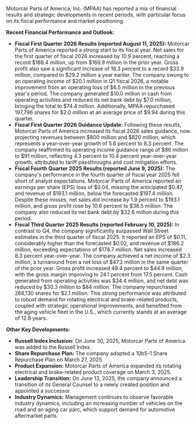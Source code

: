 Motorcar Parts of America, Inc. (MPAA) has reported a mix of financial results and strategic developments in recent periods, with particular focus on its fiscal performance and market positioning.

**Recent Financial Performance and Outlook:**

*   **Fiscal First Quarter 2026 Results (reported August 11, 2025):** Motorcar Parts of America reported a strong start to its fiscal year. Net sales for the first quarter of fiscal 2026 increased by 10.9 percent, reaching a record $188.4 million, up from $169.9 million in the prior year. Gross profit also saw a significant increase of 16.3 percent to a record $33.9 million, compared to $29.2 million a year earlier. The company swung to an operating income of $20.1 million in Q1 fiscal 2026, a notable improvement from an operating loss of $6.5 million in the previous year's period. The company generated $10.0 million in cash from operating activities and reduced its net bank debt by $7.0 million, bringing the total to $74.4 million. Additionally, MPAA repurchased 197,796 shares for $2.0 million at an average price of $9.94 during this quarter.
*   **Fiscal First Quarter 2026 Guidance Update:** Following these results, Motorcar Parts of America increased its fiscal 2026 sales guidance, now projecting revenues between $800 million and $820 million, which represents a year-over-year growth of 5.6 percent to 8.3 percent. The company reaffirmed its operating income guidance range of $86 million to $91 million, reflecting 4.3 percent to 10.4 percent year-over-year growth, attributed to tariff passthroughs and cost mitigation efforts.
*   **Fiscal Fourth Quarter 2025 Results (reported June 9, 2025):** The company's performance in the fourth quarter of fiscal year 2025 fell short of analyst expectations. Motorcar Parts of America reported an earnings per share (EPS) loss of $0.04, missing the anticipated $0.47, and revenue of $193.1 million, below the forecasted $197.4 million. Despite these misses, net sales did increase by 1.9 percent to $193.1 million, and gross profit rose by 10.6 percent to $38.5 million. The company also reduced its net bank debt by $32.6 million during this period.
*   **Fiscal Third Quarter 2025 Results (reported February 10, 2025):** In contrast to Q4, the company significantly surpassed Wall Street estimates in the third quarter of fiscal 2025. It reported an EPS of $0.11, considerably higher than the forecasted $0.02, and revenue of $186.2 million, exceeding expectations of $178.7 million. Net sales increased 8.3 percent year-over-year. The company achieved a net income of $2.3 million, a turnaround from a net loss of $47.2 million in the same quarter of the prior year. Gross profit increased 49.4 percent to $44.9 million, with the gross margin improving to 24.1 percent from 17.5 percent. Cash generated from operating activities was $34.4 million, and net debt was reduced by $30.3 million to $84 million. The company repurchased 268,130 shares for $2.1 million. This strong performance was attributed to robust demand for rotating electrical and brake-related products, coupled with strategic operational improvements, and benefited from the aging vehicle fleet in the U.S., which currently stands at an average of 12.8 years.

**Other Key Developments:**

*   **Russell Index Inclusion:** On June 30, 2025, Motorcar Parts of America was added to the Russell Index.
*   **Share Repurchase Plan:** The company adopted a 10b5-1 Share Repurchase Plan on March 27, 2025.
*   **Product Expansion:** Motorcar Parts of America expanded its rotating electrical and brake-related product coverage on March 3, 2025.
*   **Leadership Transition:** On June 13, 2025, the company announced a transition of its General Counsel to a newly created position and appointed a successor.
*   **Industry Dynamics:** Management continues to observe favorable industry dynamics, including an increasing number of vehicles on the road and an aging car parc, which support demand for automotive aftermarket parts.